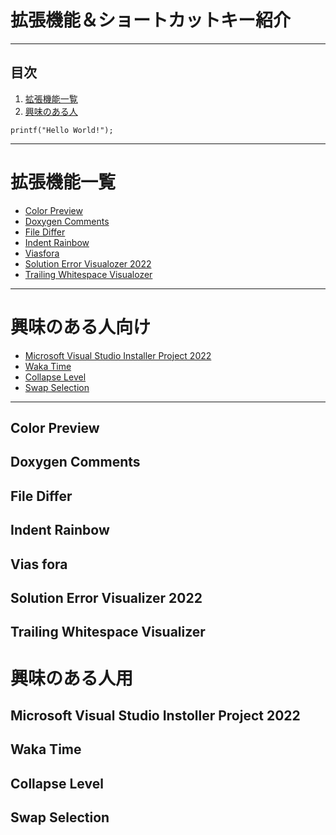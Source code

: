 # 拡張機能＆ショートカットキー紹介
* * *
## 目次
1. [拡張機能一覧](#拡張機能一覧)  
1. [興味のある人](#興味のある人向け)
```
printf("Hello World!");
```

* * *
# 拡張機能一覧
- [Color Preview](#Color-Preview)  
- [Doxygen Comments](#Doxygen-Comments)  
- [File Differ](#File-Differ)  
- [Indent Rainbow](#Indent-Rainbow)  
- [Viasfora](#Viasfora)  
- [Solution Error Visualozer 2022](#Solution-Error-Visualozer-2022)  
- [Trailing Whitespace Visualozer](#Trailing-Whitespace-Visualozer)  
---
# 興味のある人向け
- [Microsoft Visual Studio Installer Project 2022](#Microsoft-Visual-Studio-Instoller-Project-2022)  
- [Waka Time](#Waka-Time)  
- [Collapse Level](#Collapse-Level)  
- [Swap Selection](#Swap-Selection)  
* * *  

## Color Preview

## Doxygen Comments

## File Differ

## Indent Rainbow

## Vias fora

## Solution Error Visualizer 2022

## Trailing Whitespace Visualizer

# 興味のある人用
## Microsoft Visual Studio Instoller Project 2022

## Waka Time

## Collapse Level

## Swap Selection
